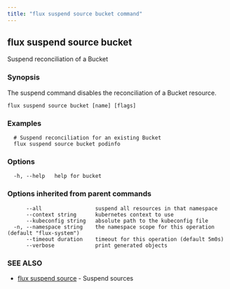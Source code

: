 ```yaml
---
title: "flux suspend source bucket command"
---
```

## flux suspend source bucket

Suspend reconciliation of a Bucket

### Synopsis

The suspend command disables the reconciliation of a Bucket resource.

```
flux suspend source bucket [name] [flags]
```

### Examples

```
  # Suspend reconciliation for an existing Bucket
  flux suspend source bucket podinfo
```

### Options

```
  -h, --help   help for bucket
```

### Options inherited from parent commands

```
      --all                 suspend all resources in that namespace
      --context string      kubernetes context to use
      --kubeconfig string   absolute path to the kubeconfig file
  -n, --namespace string    the namespace scope for this operation (default "flux-system")
      --timeout duration    timeout for this operation (default 5m0s)
      --verbose             print generated objects
```

### SEE ALSO

* [flux suspend source](../flux_suspend_source/)	 - Suspend sources

